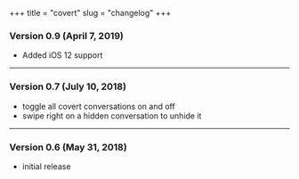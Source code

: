 +++
title = "covert"
slug = "changelog"
+++

### Version 0.9 (April 7, 2019)

- Added iOS 12 support

---

### Version 0.7 (July 10, 2018)

- toggle all covert conversations on and off
- swipe right on a hidden conversation to unhide it

---

### Version 0.6 (May 31, 2018)

- initial release
